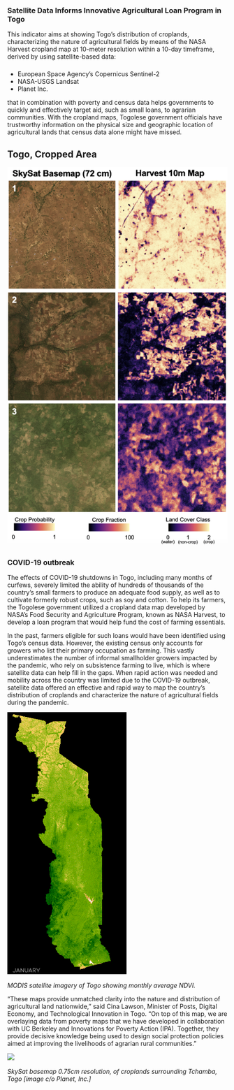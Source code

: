 ### Satellite Data Informs Innovative Agricultural Loan Program in Togo

This indicator aims at showing Togo’s distribution of croplands, characterizing the nature of agricultural fields by means of the NASA Harvest cropland map at 10-meter resolution within a 10-day timeframe, derived by using satellite-based data:
###
- European Space Agency’s Copernicus Sentinel-2
- NASA-USGS Landsat
- Planet Inc. 

that in combination with poverty and census data helps governments to quickly and effectively target aid, such as small loans, to agrarian communities. 
With the cropland maps, Togolese government officials have trustworthy information on the physical size and geographic location of agricultural lands that census data alone might have missed.


## Togo, Cropped Area

![](https://raw.githubusercontent.com/eurodatacube/eodash-assets/main/collections/E10d_regional_cropland/E10d-Fig1.png)

### COVID-19 outbreak

The effects of COVID-19 shutdowns in Togo, including many months of curfews, severely limited the ability of hundreds of thousands of the country’s small farmers to produce an adequate food supply,
as well as to cultivate formerly robust crops, such as soy and cotton.
To help its farmers, the Togolese government utilized a cropland data map developed by NASA’s Food Security and Agriculture Program, known as NASA Harvest,
to develop a loan program that would help fund the cost of farming essentials.

In the past, farmers eligible for such loans would have been identified using Togo’s census data.
However, the existing census only accounts for growers who list their primary occupation as farming.
This vastly underestimates the number of informal smallholder growers impacted by the pandemic, who rely on subsistence farming to live,
which is where satellite data can help fill in the gaps.
When rapid action was needed and mobility across the country was limited due to the COVID-19 outbreak,
satellite data offered an effective and rapid way to map the country’s distribution of croplands 
and characterize the nature of agricultural fields during the pandemic.


![](https://raw.githubusercontent.com/eurodatacube/eodash-assets/main/collections/E10d_regional_cropland/E10d-gif.gif)

*MODIS satellite imagery of Togo showing monthly average NDVI.*

“These maps provide unmatched clarity into the nature and distribution of agricultural land nationwide,” said Cina Lawson, Minister of Posts, Digital Economy, and Technological Innovation in Togo.
“On top of this map, we are overlaying data from poverty maps that we have developed in collaboration with UC Berkeley and Innovations for Poverty Action (IPA).
Together, they provide decisive knowledge being used to design social protection policies aimed at improving the livelihoods of agrarian rural communities.”

![](https://raw.githubusercontent.com/eurodatacube/eodash-assets/main/collections/E10d_regional_cropland/E10d-Fig2.png)

*SkySat basemap 0.75cm resolution, of croplands surrounding Tchamba, Togo [image c/o Planet, Inc.]*
